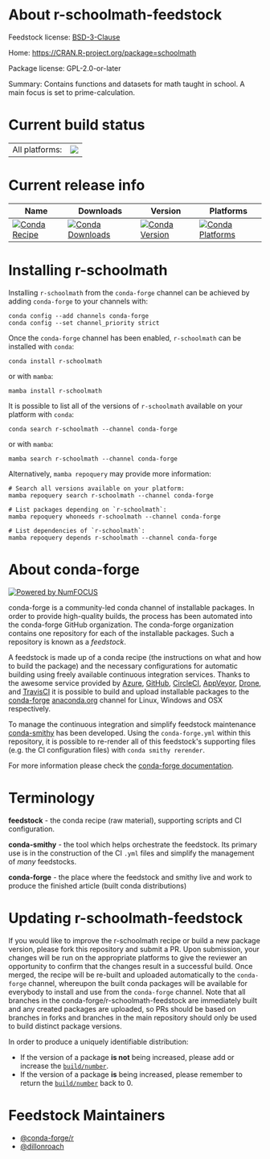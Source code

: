 About r-schoolmath-feedstock
============================

Feedstock license: [BSD-3-Clause](https://github.com/conda-forge/r-schoolmath-feedstock/blob/main/LICENSE.txt)

Home: https://CRAN.R-project.org/package=schoolmath

Package license: GPL-2.0-or-later

Summary: Contains functions and datasets for math taught in school. A main focus is set to prime-calculation.

Current build status
====================


<table><tr><td>All platforms:</td>
    <td>
      <a href="https://dev.azure.com/conda-forge/feedstock-builds/_build/latest?definitionId=24180&branchName=main">
        <img src="https://dev.azure.com/conda-forge/feedstock-builds/_apis/build/status/r-schoolmath-feedstock?branchName=main">
      </a>
    </td>
  </tr>
</table>

Current release info
====================

| Name | Downloads | Version | Platforms |
| --- | --- | --- | --- |
| [![Conda Recipe](https://img.shields.io/badge/recipe-r--schoolmath-green.svg)](https://anaconda.org/conda-forge/r-schoolmath) | [![Conda Downloads](https://img.shields.io/conda/dn/conda-forge/r-schoolmath.svg)](https://anaconda.org/conda-forge/r-schoolmath) | [![Conda Version](https://img.shields.io/conda/vn/conda-forge/r-schoolmath.svg)](https://anaconda.org/conda-forge/r-schoolmath) | [![Conda Platforms](https://img.shields.io/conda/pn/conda-forge/r-schoolmath.svg)](https://anaconda.org/conda-forge/r-schoolmath) |

Installing r-schoolmath
=======================

Installing `r-schoolmath` from the `conda-forge` channel can be achieved by adding `conda-forge` to your channels with:

```
conda config --add channels conda-forge
conda config --set channel_priority strict
```

Once the `conda-forge` channel has been enabled, `r-schoolmath` can be installed with `conda`:

```
conda install r-schoolmath
```

or with `mamba`:

```
mamba install r-schoolmath
```

It is possible to list all of the versions of `r-schoolmath` available on your platform with `conda`:

```
conda search r-schoolmath --channel conda-forge
```

or with `mamba`:

```
mamba search r-schoolmath --channel conda-forge
```

Alternatively, `mamba repoquery` may provide more information:

```
# Search all versions available on your platform:
mamba repoquery search r-schoolmath --channel conda-forge

# List packages depending on `r-schoolmath`:
mamba repoquery whoneeds r-schoolmath --channel conda-forge

# List dependencies of `r-schoolmath`:
mamba repoquery depends r-schoolmath --channel conda-forge
```


About conda-forge
=================

[![Powered by
NumFOCUS](https://img.shields.io/badge/powered%20by-NumFOCUS-orange.svg?style=flat&colorA=E1523D&colorB=007D8A)](https://numfocus.org)

conda-forge is a community-led conda channel of installable packages.
In order to provide high-quality builds, the process has been automated into the
conda-forge GitHub organization. The conda-forge organization contains one repository
for each of the installable packages. Such a repository is known as a *feedstock*.

A feedstock is made up of a conda recipe (the instructions on what and how to build
the package) and the necessary configurations for automatic building using freely
available continuous integration services. Thanks to the awesome service provided by
[Azure](https://azure.microsoft.com/en-us/services/devops/), [GitHub](https://github.com/),
[CircleCI](https://circleci.com/), [AppVeyor](https://www.appveyor.com/),
[Drone](https://cloud.drone.io/welcome), and [TravisCI](https://travis-ci.com/)
it is possible to build and upload installable packages to the
[conda-forge](https://anaconda.org/conda-forge) [anaconda.org](https://anaconda.org/)
channel for Linux, Windows and OSX respectively.

To manage the continuous integration and simplify feedstock maintenance
[conda-smithy](https://github.com/conda-forge/conda-smithy) has been developed.
Using the ``conda-forge.yml`` within this repository, it is possible to re-render all of
this feedstock's supporting files (e.g. the CI configuration files) with ``conda smithy rerender``.

For more information please check the [conda-forge documentation](https://conda-forge.org/docs/).

Terminology
===========

**feedstock** - the conda recipe (raw material), supporting scripts and CI configuration.

**conda-smithy** - the tool which helps orchestrate the feedstock.
                   Its primary use is in the construction of the CI ``.yml`` files
                   and simplify the management of *many* feedstocks.

**conda-forge** - the place where the feedstock and smithy live and work to
                  produce the finished article (built conda distributions)


Updating r-schoolmath-feedstock
===============================

If you would like to improve the r-schoolmath recipe or build a new
package version, please fork this repository and submit a PR. Upon submission,
your changes will be run on the appropriate platforms to give the reviewer an
opportunity to confirm that the changes result in a successful build. Once
merged, the recipe will be re-built and uploaded automatically to the
`conda-forge` channel, whereupon the built conda packages will be available for
everybody to install and use from the `conda-forge` channel.
Note that all branches in the conda-forge/r-schoolmath-feedstock are
immediately built and any created packages are uploaded, so PRs should be based
on branches in forks and branches in the main repository should only be used to
build distinct package versions.

In order to produce a uniquely identifiable distribution:
 * If the version of a package **is not** being increased, please add or increase
   the [``build/number``](https://docs.conda.io/projects/conda-build/en/latest/resources/define-metadata.html#build-number-and-string).
 * If the version of a package **is** being increased, please remember to return
   the [``build/number``](https://docs.conda.io/projects/conda-build/en/latest/resources/define-metadata.html#build-number-and-string)
   back to 0.

Feedstock Maintainers
=====================

* [@conda-forge/r](https://github.com/orgs/conda-forge/teams/r/)
* [@dillonroach](https://github.com/dillonroach/)


